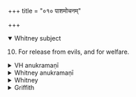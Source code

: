 +++
title = "०१० पाशमोचनम्"

+++
<details open><summary>Whitney subject</summary>

10. For release from evils, and for welfare.
</details>

<details><summary>VH anukramaṇī</summary>

पाशमोचनम्।  
१-८ भृग्वङ्गिराः। १-८ द्यावापृथिवी, ब्रह्म, २ अग्निः, आपः, ओषधयः, सोमः, ३ वातः, दिशः,४-८वातपत्नीः, सूर्यः, यक्ष्मं, निर्ऋतिः। १ त्रिष्टुप्, २ सप्तपदाष्टिः, ३-५, ७-८ सप्तपदा धृतिः, ६ सप्तपदात्यष्टिः, ८ (२, ३) द्वौ पादौ उष्णिहौ।
</details>

<details><summary>Whitney anukramaṇī</summary>

[Bhṛgvan̄giras.—aṣṭarcam. nirṛtidyāvāpṛthivyādinānādevatyam. 1. triṣṭubh; 2. 7-p. aṣṭi; 3-5, 7, 8. 7-p. dhṛti; 6. 7-p. atyṣṭti (eva ’haṁ tvām iti dvāv āuṣṇihāu pādāu).]
</details>

<details><summary>Whitney</summary>

### Comment
Found in Pāipp. ii. (with vs. 8 preceding 6 and 7, and the refrain added only to vs. 8). The hymn occurs further in TB. (ii. 5. 61-2), and parts of it in HGS. (ii. 3. 10; 4. 1). ⌊And its original structure is doubtless clearly reflected by the MP. at ii. 12. 6, 7, 8, 9, 10. Cf. note to our verse 2.⌋ It is, like the two next preceding, reckoned (Kāuś. 26. 1, note) to the takmanāśana gaṇa, and it is employed (27. 7) in a healing ceremony, performed at a cross-roads, while chips of kāmpīla are bound on the joints of the patient, and they or he are wetted with bunches of grass. According to the comm., the rite is intended against kṣetriya simply.


### Translations
Translated: Weber, xiii. 156; Ludwig, p. 513; Griffith, i. 52; Bloomfield, 14, 292.
</details>

<details><summary>Griffith</summary>

Absolution and benediction
</details>


